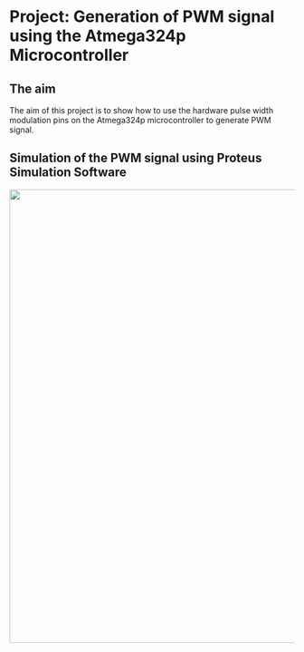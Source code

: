 # Project: Generation of PWM signal using the Atmega324p Microcontroller

## The aim
The aim of this project is to show how to use the hardware pulse width modulation pins on the Atmega324p microcontroller to generate PWM signal.

## Simulation of the PWM signal using Proteus Simulation Software
<img src="https://github.com/user-attachments/assets/9c7098e9-b596-4045-b530-6733e9e72b61" width="800">
